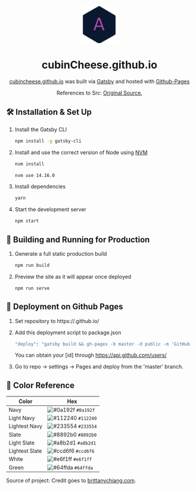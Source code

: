<div align="center">
  <img alt="Logo" src="https://raw.githubusercontent.com/cubinCheese/cubincheese.github.io/main/src/images/logo.png" width="100" />
</div>
<h1 align="center">
  cubinCheese.github.io
</h1>
<p align="center">
  <a href="https://cubincheese.github.io/" target="_blank">cubincheese.github.io</a> was built via <a href="https://www.gatsbyjs.org/" target="_blank">Gatsby</a> and hosted with <a href="https://pages.github.com/" target="_blank">Github-Pages</a>
</p>
<p align="center">
  References to Src:
  <a href="https://github.com/cubinCheese/cubincheese.github.io" target="_blank">Original Source</a>,
</p>

## 🛠 Installation & Set Up

1. Install the Gatsby CLI

   ```sh
   npm install -g gatsby-cli
   ```

2. Install and use the correct version of Node using [NVM](https://github.com/nvm-sh/nvm)

   ```sh
   nvm install
   ```

   ```sh
   nvm use 14.16.0
   ```

3. Install dependencies

   ```sh
   yarn
   ```

4. Start the development server

   ```sh
   npm start
   ```

## 🦘 Building and Running for Production

1. Generate a full static production build

   ```sh
   npm run build
   ```

1. Preview the site as it will appear once deployed

   ```sh
   npm run serve
   ```

## 🌌 Deployment on Github Pages

1. Set repository to https://<username>.github.io/

2. Add this deployment script to package.json

   ```sh
   "deploy": "gatsby build && gh-pages -b master -d public -m 'GitHub Pages Auto Deploy' -u 'cubinCheese <[id]+[login]@email.com>'"
   ```

   You can obtain your [id] through https://api.github.com/users/<github-username>

3. Go to repo -> settings -> Pages and deploy from the 'master' branch.

## 🎨 Color Reference

| Color          | Hex                                                                |
| -------------- | ------------------------------------------------------------------ |
| Navy           | ![#0a192f](https://via.placeholder.com/10/0a192f?text=+) `#0a192f` |
| Light Navy     | ![#112240](https://via.placeholder.com/10/0a192f?text=+) `#112240` |
| Lightest Navy  | ![#233554](https://via.placeholder.com/10/303C55?text=+) `#233554` |
| Slate          | ![#8892b0](https://via.placeholder.com/10/8892b0?text=+) `#8892b0` |
| Light Slate    | ![#a8b2d1](https://via.placeholder.com/10/a8b2d1?text=+) `#a8b2d1` |
| Lightest Slate | ![#ccd6f6](https://via.placeholder.com/10/ccd6f6?text=+) `#ccd6f6` |
| White          | ![#e6f1ff](https://via.placeholder.com/10/e6f1ff?text=+) `#e6f1ff` |
| Green          | ![#64ffda](https://via.placeholder.com/10/64ffda?text=+) `#64ffda` |

Source of project: Credit goes to [brittanychiang.com](https://brittanychiang.com).
